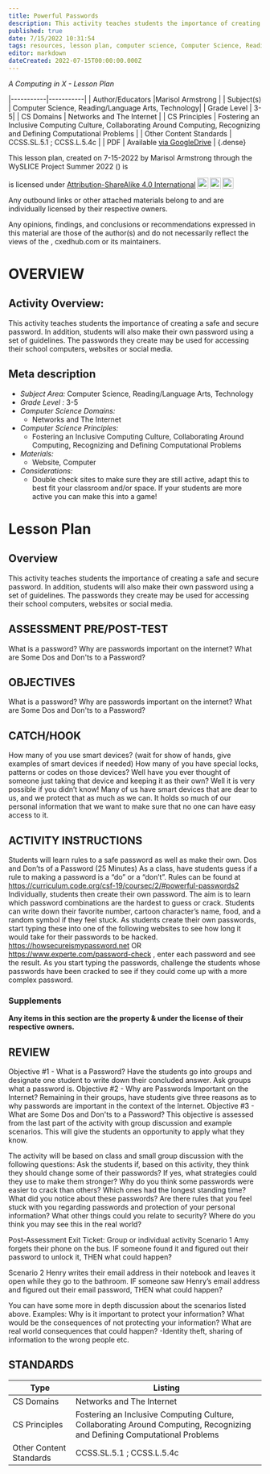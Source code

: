 ```yaml
---
title: Powerful Passwords
description: This activity teaches students the importance of creating a safe and secure password. In addition, students will also make their own password using a set of guidelines. The passwords they create may be used for accessing their school computers, websites or social media.
published: true
date: 7/15/2022 10:31:54
tags: resources, lesson plan, computer science, Computer Science, Reading/Language Arts, Technology 
editor: markdown
dateCreated: 2022-07-15T00:00:00.000Z
---
```

*A Computing in X - Lesson Plan*

|-----------|-----------|
| Author/Educators |Marisol Armstrong |
| Subject(s) | Computer Science, Reading/Language Arts, Technology|
| Grade Level | 3-5|
| CS Domains | Networks and The Internet |
| CS Principles | Fostering an Inclusive Computing Culture, Collaborating Around Computing, Recognizing and Defining Computational Problems |
| Other Content Standards | CCSS.SL.5.1 ; CCSS.L.5.4c | 
| PDF | Available [via GoogleDrive]() |
{.dense}






This lesson plan, created on 7-15-2022 by Marisol Armstrong through the  WySLICE Project Summer 2022 () is  <p xmlns:cc="http://creativecommons.org/ns#" >  is licensed under <a href="http://creativecommons.org/licenses/by-sa/4.0/?ref=chooser-v1" target="_blank" rel="license noopener noreferrer" style="display:inline-block;">Attribution-ShareAlike 4.0 International<img style="height:22px!important;margin-left:3px;vertical-align:text-bottom;" src="https://mirrors.creativecommons.org/presskit/icons/cc.svg?ref=chooser-v1"><img style="height:22px!important;margin-left:3px;vertical-align:text-bottom;" src="https://mirrors.creativecommons.org/presskit/icons/by.svg?ref=chooser-v1"><img style="height:22px!important;margin-left:3px;vertical-align:text-bottom;" src="https://mirrors.creativecommons.org/presskit/icons/sa.svg?ref=chooser-v1"></a></p>


Any outbound links or other attached materials belong to and are individually licensed by their respective owners. 


Any opinions, findings, and conclusions or recommendations expressed in this material are those of the author(s) and do not necessarily reflect the views of the , cxedhub.com or its maintainers.


# OVERVIEW
## Activity Overview:  
This activity teaches students the importance of creating a safe and secure password. In addition, students will also make their own password using a set of guidelines. The passwords they create may be used for accessing their school computers, websites or social media.
## Meta description
+ *Subject Area:* Computer Science, Reading/Language Arts, Technology 
+ *Grade Level :* 3-5 
+ *Computer Science Domains:*
   + Networks and The Internet
+ *Computer Science Principles:*
   + Fostering an Inclusive Computing Culture, Collaborating Around Computing, Recognizing and Defining Computational Problems
+ *Materials:* 
   + Website, Computer
+ *Considerations:*
   + Double check sites to make sure they are still active, adapt this to best fit your classroom and/or space. If your students are more active you can make this into a game!


# Lesson Plan
## Overview
This activity teaches students the importance of creating a safe and secure password. In addition, students will also make their own password using a set of guidelines. The passwords they create may be used for accessing their school computers, websites or social media.
## ASSESSMENT PRE/POST-TEST
What is a password? Why are passwords important on the internet? What are Some Dos and Don'ts to a Password?
## OBJECTIVES
What is a password? Why are passwords important on the internet? What are Some Dos and Don'ts to a Password?


## CATCH/HOOK
How many of you use smart devices? (wait for show of hands, give examples of smart devices if needed) 
How many of you have special locks, patterns or codes on those devices? Well have you ever thought of someone just taking that device and keeping it as their own? Well it is very possible if you didn’t know! Many of us have smart devices that are dear to us, and we protect that as much as we can. It holds so much of our personal information that we want to make sure that no one can have easy access to it.


## ACTIVITY INSTRUCTIONS
Students will learn rules to a safe password as well as make their own.
Dos and Don’ts of a Password  (25 Minutes)
As a class, have students guess if a rule to making a password is a “do” or a “don’t”. Rules can be found at https://curriculum.code.org/csf-19/coursec/2/#powerful-passwords2
Individually, students then create their own password. The aim is to learn which password combinations are the hardest to guess or crack. Students can write down their favorite number, cartoon character’s name, food, and a random symbol if they feel stuck.
As students create their own passwords, start typing these into one of the following websites to see how  long it would take for their passwords to be hacked. https://howsecureismypassword.net  OR https://www.experte.com/password-check , enter each password and see the result.
As you start typing the passwords, challenge the students  whose passwords have been cracked to see if they could come up with a more complex password.


### Supplements
**Any items in this section are the property & under the license of their respective owners.**






## REVIEW
Objective #1 - What is a Password?
Have the students go into groups and designate one student to write down their concluded answer. Ask groups what a password is.
Objective #2 - Why are Passwords Important on the Internet?
Remaining in their groups, have students give three reasons as to why passwords are important in the context of the Internet.
Objective #3 - What are Some Dos and Don'ts to a Password?
This objective is assessed from the last part of the activity with group discussion and example scenarios. This will give the students an opportunity to apply what they know.




The activity will be based on class and small group discussion with the following questions:
 Ask the students if, based on this activity, they think they should change some of their passwords? If yes, what strategies could they use to make them stronger?
Why do you think some passwords were easier to crack than others? Which ones had the longest standing time? What did you notice about these passwords? 
Are there rules that you feel stuck with you regarding passwords and protection of your personal information? What other things could you relate to security? Where do you think you may see this in the real world?




Post-Assessment
Exit Ticket: Group or individual activity
Scenario 1
Amy forgets their phone on the bus. IF someone found it and figured out their password to unlock it, THEN what could happen? 


Scenario 2
Henry writes their email address in their notebook and leaves it open while they go to the bathroom. IF someone saw Henry’s email address and figured out their email password, THEN what could happen? 




You can have some more in depth discussion about the scenarios listed above. 
Examples:
Why is it important to protect your information? What would be the consequences of not protecting your information?
What are real world consequences that could happen? -Identity theft, sharing of information to the wrong people etc.
## STANDARDS        
| Type | Listing | 
|-----------|-----------|
| CS Domains  | Networks and The Internet|
| CS Principles   | Fostering an Inclusive Computing Culture, Collaborating Around Computing, Recognizing and Defining Computational Problems|
| Other Content Standards | CCSS.SL.5.1 ; CCSS.L.5.4c  |